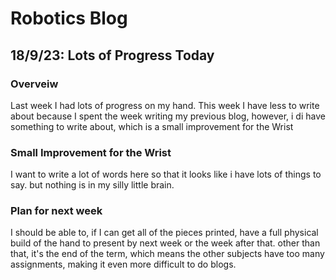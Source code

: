 # Robotics Blog 

## 18/9/23: Lots of Progress Today

### Overveiw

Last week I had lots of progress on my hand. This week I have less to write about because I spent the week writing my previous blog, however, i di have something to write about, which is a small improvement for the Wrist

### Small Improvement for the Wrist

I want to write a lot of words here so that it looks like i have lots of things to say. but nothing is in my silly little brain.

### Plan for next week

I should be able to, if I can get all of the pieces printed, have a full physical build of the hand to present by next week or the week after that. other than that, it's the end of the term, which means the other subjects have too many assignments, making it even more difficult to do blogs.